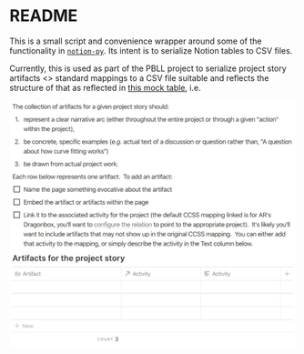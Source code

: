 # README

This is a small script and convenience wrapper around some of the functionality in [`notion-py`](https://github.com/jamalex/notion-py).  Its intent is to serialize Notion tables to CSV files.

Currently, this is used as part of the PBLL project to serialize project story artifacts <> standard mappings to a CSV file suitable and reflects the structure of that as reflected in [this mock table](https://www.notion.so/powderhousepbll/7f9e7bb5fafe4df2bcd3bbcf2baf7348?v=07e6604a555543d6adffcf48257988ab), i.e.

![Project story summary and schema screenshot](story-summary.png?raw=true)